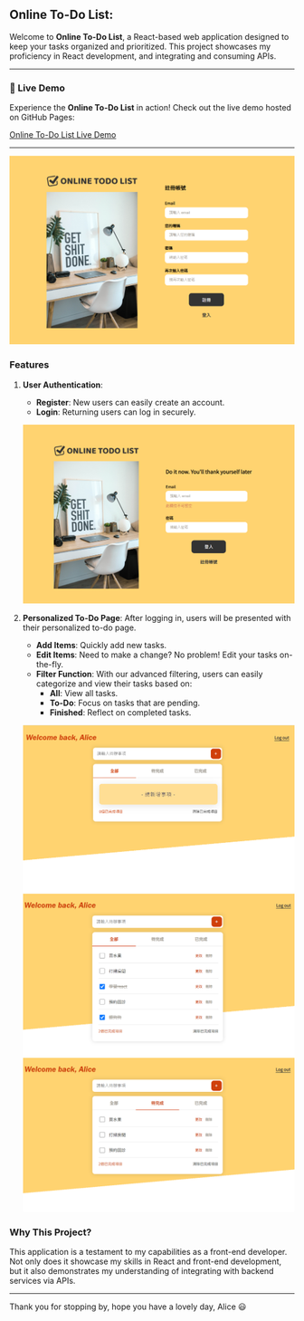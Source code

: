 ## Online To-Do List: 

Welcome to **Online To-Do List**, a React-based web application designed to keep your tasks organized and prioritized. This project showcases my proficiency in React development, and integrating and consuming APIs.

---

### 🚀 Live Demo

Experience the **Online To-Do List** in action! Check out the live demo hosted on GitHub Pages:

[Online To-Do List Live Demo](https://alicezhao0111.github.io/react-to-do-list/)

---


![Homepage](./public/screenshot01.png)

### Features

1. **User Authentication**:
   - **Register**: New users can easily create an account.
   - **Login**: Returning users can log in securely.
   
   ![Login Page](./public/screenshot02.png)

2. **Personalized To-Do Page**:
   After logging in, users will be presented with their personalized to-do page.
   - **Add Items**: Quickly add new tasks.
   - **Edit Items**: Need to make a change? No problem! Edit your tasks on-the-fly.
   - **Filter Function**: With our advanced filtering, users can easily categorize and view their tasks based on:
     - **All**: View all tasks.
     - **To-Do**: Focus on tasks that are pending.
     - **Finished**: Reflect on completed tasks.
     
   ![To-Do Page](./public/screenshot03.png)
   ![To-Do items](./public/screenshot04.png)
   ![To-Do filter](./public/screenshot05.png)

### Why This Project?

This application is a testament to my capabilities as a front-end developer. Not only does it showcase my skills in React and front-end development, but it also demonstrates my understanding of integrating with backend services via APIs.


---

Thank you for stopping by, hope you have a lovely day, Alice :smiley:

